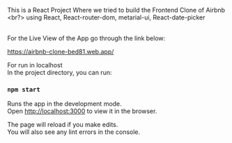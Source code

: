 This is a React Project Where we tried to build the Frontend Clone of Airbnb <br?>
using React, React-router-dom, metarial-ui, React-date-picker<br/><br/>

For the Live View of the App go through the link below:<br/>

https://airbnb-clone-bed81.web.app/




For run in localhost<br/>
In the project directory, you can run:

### `npm start`

Runs the app in the development mode.<br />
Open [http://localhost:3000](http://localhost:3000) to view it in the browser.

The page will reload if you make edits.<br />
You will also see any lint errors in the console.

